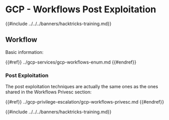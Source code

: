# GCP - Workflows Post Exploitation

{{#include ../../../banners/hacktricks-training.md}}

## Workflow

Basic information:

{{#ref}}
../gcp-services/gcp-workflows-enum.md
{{#endref}}

### Post Exploitation

The post exploitation techniques are actually the same ones as the ones shared in the Workflows Privesc section:

{{#ref}}
../gcp-privilege-escalation/gcp-workflows-privesc.md
{{#endref}}

{{#include ../../../banners/hacktricks-training.md}}





